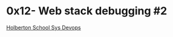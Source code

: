 # 0x12- Web stack debugging #2

[Holberton School Sys Devops](https://github.com/Jilroge7/holberton-system_engineering-devops.git)
